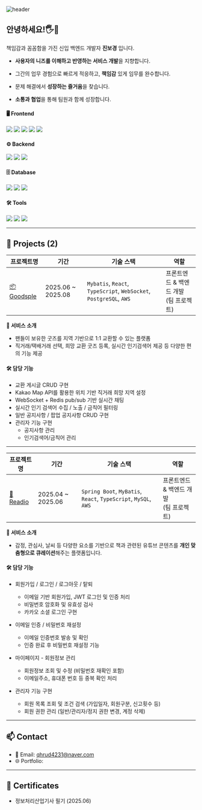 ![header](https://capsule-render.vercel.app/api?type=soft&color=gradient&height=100&section=header&text=%EC%A7%84%EB%B3%B4%EA%B2%BD%20%7C%20%EC%8B%A0%EC%9E%85%20%EB%B0%B1%EC%97%94%EB%93%9C%20%EA%B0%9C%EB%B0%9C%EC%9E%90%20%7C%20%EC%82%AC%EC%9A%A9%EC%9E%90%20%EC%A4%91%EC%8B%AC%20%EC%84%9C%EB%B9%84%EC%8A%A4%20%EA%B0%9C%EB%B0%9C&fontSize=30&animation=twinkling)



## 안녕하세요!🖐🙇
책임감과 꼼꼼함을 가진 신입 백엔드 개발자 **진보경** 입니다.

- **사용자의 니즈를 이해하고 반영하는 서비스 개발**을 지향합니다.

- 그간의 업무 경험으로 빠르게 적응하고, **책임감** 있게 임무를 완수합니다.

- 문제 해결에서 **성장하는 즐거움**을 찾습니다.

- **소통과 협업**을 통해 팀원과 함께 성장합니다.


<div align="left">
  
#### 🖥 Frontend  
<img src="https://img.shields.io/badge/HTML5-E34F26?style=flat&logo=html5&logoColor=white"/>
<img src="https://img.shields.io/badge/CSS3-1572B6?style=flat&logo=css3&logoColor=white"/>
<img src="https://img.shields.io/badge/JavaScript-F7DF1E?style=flat&logo=javascript&logoColor=black"/>
<img src="https://img.shields.io/badge/React-61DAFB?style=flat&logo=react&logoColor=black"/>
<img src="https://img.shields.io/badge/TypeScript-3178C6?style=flat&logo=typescript&logoColor=white"/><br>

#### ⚙️ Backend  
<!-- Backend -->
<img src="https://img.shields.io/badge/Spring Boot-6DB33F?style=flat&logo=springboot&logoColor=white"/>
<img src="https://img.shields.io/badge/JWT-000000?style=flat&logo=jsonwebtokens&logoColor=white"/>
<img src="https://img.shields.io/badge/MyBatis-005B9F?style=flat&logoColor=white"/><br>

<!-- DB -->
#### 🗄 Database 
<img src="https://img.shields.io/badge/MySQL-4479A1?style=flat&logo=mysql&logoColor=white"/>
<img src="https://img.shields.io/badge/PostgreSQL-4169E1?style=flat&logo=postgresql&logoColor=white"/>
<img src="https://img.shields.io/badge/Redis-DC382D?style=flat&logo=redis&logoColor=white"/><br>
  
<!-- Tools --> 
#### 🛠 Tools 
<img src="https://img.shields.io/badge/Git-F05032?style=flat&logo=git&logoColor=white"/>
<img src="https://img.shields.io/badge/Postman-FF6C37?style=flat&logo=postman&logoColor=white"/>
<img src="https://img.shields.io/badge/Swagger-85EA2D?style=flat&logo=swagger&logoColor=black"/>
</div>

---

## 🚀 Projects (2)

| 프로젝트명 | 기간 | 기술 스택 | 역할 |
|------------|------|-----------|------|
| [📦 Goodsple](https://github.com/goodsple) | 2025.06 ~ 2025.08 | `Mybatis`, `React`, `TypeScript`, `WebSocket`, `PostgreSQL`, `AWS` | 프론트엔드 & 백엔드 개발<br>(팀 프로젝트) |

**📌 서비스 소개**  
- 팬들이 보유한 굿즈를 지역 기반으로 1:1 교환할 수 있는 플랫폼  
- 직거래/택배거래 선택, 희망 교환 굿즈 등록, 실시간 인기검색어 제공 등 다양한 편의 기능 제공

#### 🛠 담당 기능
- 교환 게시글 CRUD 구현
- Kakao Map API를 활용한 위치 기반 직거래 희망 지역 설정
- WebSocket + Redis pub/sub 기반 실시간 채팅 
- 실시간 인기 검색어 수집 / 노출 / 금칙어 필터링
- 일반 공지사항 / 팝업 공지사항 CRUD 구현
- 관리자 기능 구현
   - 공지사항 관리
   - 인기검색어/금칙어 관리
 
---

| 프로젝트명 | 기간 | 기술 스택 | 역할 |
|------------|------|-----------|------|
| [📖 Readio](https://github.com/Team-Readio) | 2025.04 ~ 2025.06 | `Spring Boot`, `MyBatis`, `React`, `TypeScript`, `MySQL`, `AWS` | 프론트엔드 & 백엔드 개발<br>(팀 프로젝트) |

**📌 서비스 소개**  
- 감정, 관심사, 날씨 등 다양한 요소를 기반으로 책과 관련된 유튜브 콘텐츠를 **개인 맞춤형으로 큐레이션**해주는 플랫폼입니다.

#### 🛠 담당 기능
- 회원가입 / 로그인 / 로그아웃 / 탙퇴
  - 이메일 기반 회원가입, JWT 로그인 및 인증 처리
  - 비밀번호 암호화 및 유효성 검사
  - 카카오 소셜 로그인 구현

- 이메일 인증 / 비밀번호 재설정
  - 이메일 인증번호 발송 및 확인
  - 인증 완료 후 비밀번호 재설정 기능

- 마이페이지 - 회원정보 관리
  - 회원정보 조회 및 수정 (비밀번호 재확인 포함)
  - 이메일주소, 휴대폰 번호 등 중복 확인 처리
- 관리자 기능 구현
  - 회원 목록 조회 및 조건 검색 (가입일자, 회원구분, 신고횟수 등)
  - 회원 권한 관리 (일반/관리자/정지 권한 변경, 계정 삭제)

---

## 📫 Contact

- 📧 Email: qhrud4231@naver.com
- 🌐 Portfolio: 

---

## 🏅 Certificates

- 정보처리산업기사 필기 (2025.06)


<!--
**BBB924/BBB924** is a ✨ _special_ ✨ repository because its `README.md` (this file) appears on your GitHub profile.

Here are some ideas to get you started:

- 🔭 I’m currently working on ...
- 🌱 I’m currently learning ...
- 👯 I’m looking to collaborate on ...
- 🤔 I’m looking for help with ...
- 💬 Ask me about ...
- 📫 How to reach me: ...
- 😄 Pronouns: ...
- ⚡ Fun fact: ...
-->
